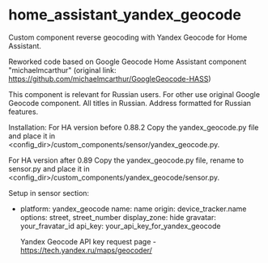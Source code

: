 # home_assistant_yandex_geocode
Custom component reverse geocoding with Yandex Geocode for Home Assistant.

Reworked code based on Google Geocode Home Assistant component "michaelmcarthur" (original link: https://github.com/michaelmcarthur/GoogleGeocode-HASS)

This component is relevant for Russian users. For other use original Google Geocode component.
All titles in Russian. Address formatted for Russian features.

Installation:
For HA version before 0.88.2
Copy the yandex_geocode.py file and place it in <config_dir>/custom_components/sensor/yandex_geocode.py.

For HA version after 0.89
Copy the yandex_geocode.py file, rename to sensor.py and place it in <config_dir>/custom_components/yandex_geocode/sensor.py.

Setup in sensor section:

- platform: yandex_geocode
  name: name
  origin: device_tracker.name
  options: street, street_number
  display_zone: hide
  gravatar: your_fravatar_id
  api_key: your_api_key_for_yandex_geocode
  
  Yandex Geocode API key request page - https://tech.yandex.ru/maps/geocoder/
  
  
